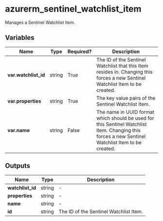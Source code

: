 # azurerm_sentinel_watchlist_item

Manages a Sentinel Watchlist Item.

## Variables

| Name | Type | Required? |  Description |
| ---- | ---- | --------- |  ----------- |
| **var.watchlist_id** | string | True | The ID of the Sentinel Watchlist that this Item resides in. Changing this forces a new Sentinel Watchlist Item to be created. | 
| **var.properties** | string | True | The key value pairs of the Sentinel Watchlist Item. | 
| **var.name** | string | False | The name in UUID format which should be used for this Sentinel Watchlist Item. Changing this forces a new Sentinel Watchlist Item to be created. | 



## Outputs

| Name | Type | Description |
| ---- | ---- | --------- | 
| **watchlist_id** | string  | - | 
| **properties** | string  | - | 
| **name** | string  | - | 
| **id** | string  | The ID of the Sentinel Watchlist Item. | 